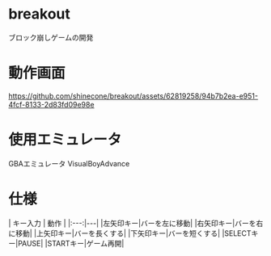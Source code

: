 # breakout
ブロック崩しゲームの開発

# 動作画面
https://github.com/shinecone/breakout/assets/62819258/94b7b2ea-e951-4fcf-8133-2d83fd09e98e

# 使用エミュレータ
GBAエミュレータ VisualBoyAdvance

# 仕様
| キー入力 | 動作 |
|:---:|*---*|
|左矢印キー|バーを左に移動|
|右矢印キー|バーを右に移動|
|上矢印キー|バーを長くする|
|下矢印キー|バーを短くする|
|SELECTキー|PAUSE|
|STARTキー|ゲーム再開|

